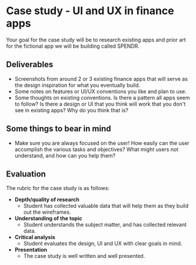 # Case study - UI and UX in finance apps

Your goal for the case study will be to research existing apps and prior art for the fictional app we will be building called SPENDR.

## Deliverables

- Screenshots from around 2 or 3 existing finance apps that will serve as the design inspiration for what you eventually build.
- Some notes on features or UI/UX conventions you like and plan to use.
- Some thoughts on existing conventions. Is there a pattern all apps seem to follow? Is there a design or UI that you think will work that you don't see in existing apps? Why do you think that is?

## Some things to bear in mind

- Make sure you are always focused on the user! How easily can the user accomplish the various tasks and objectives? What might users not understand, and how can you help them?

## Evaluation

The rubric for the case study is as follows:

- **Depth/quality of research**
  - Student has collected valuable data that will help them as they build out the wireframes. 
- **Understanding of the topic**
  - Student understands the subject matter, and has collected relevant data.
- **Critical analysis**
  - Student evaluates the design, UI and UX with clear goals in mind.
- **Presentation**
  - The case study is well written and well presented.
